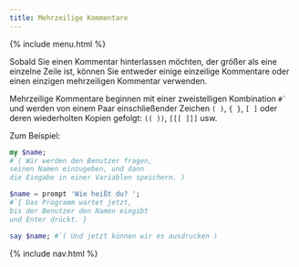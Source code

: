 ```yaml
---
title: Mehrzeilige Kommentare
---
```


{% include menu.html %}

Sobald Sie einen Kommentar hinterlassen möchten, der größer als eine einzelne Zeile ist, können Sie entweder einige einzeilige Kommentare oder einen einzigen mehrzeiligen Kommentar verwenden.

Mehrzeilige Kommentare beginnen mit einer zweistelligen Kombination ``#` `` und werden von einem Paar einschließender Zeichen `( )`, `{ }`, `[ ]` oder deren wiederholten Kopien gefolgt: `(( ))`, `[[[ ]]]` usw.

Zum Beispiel:

```raku
my $name;
#`( Wir werden den Benutzer fragen,
seinen Namen einzugeben, und dann
die Eingabe in einer Variablen speichern. )

$name = prompt 'Wie heißt du? ';
#`{ Das Programm wartet jetzt,
bis der Benutzer den Namen eingibt
und Enter drückt. }

say $name; #`( Und jetzt können wir es ausdrucken )
```

{% include nav.html %}